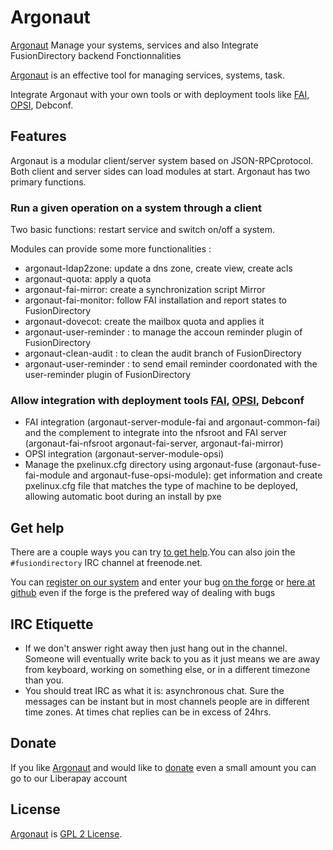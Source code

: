 # Argonaut

[Argonaut][Argonaut] Manage your systems, services and also Integrate FusionDirectory backend Fonctionnalities

[Argonaut][Argonaut] is an effective tool for managing services, systems, task.

Integrate Argonaut with your own tools or with deployment tools like [FAI], [OPSI], Debconf.

## Features

Argonaut is a modular client/server system based on JSON-RPCprotocol. Both client and server sides can load modules at start. Argonaut has two primary functions.

### Run a given operation on a system through a client

Two basic functions: restart service and switch on/off a system. 

Modules can provide some more functionalities :

* argonaut-ldap2zone: update a dns zone, create view, create acls
* argonaut-quota: apply a quota
* argonaut-fai-mirror: create a synchronization script Mirror
* argonaut-fai-monitor: follow FAI installation and report states to FusionDirectory
* argonaut-dovecot: create the mailbox quota and applies it
* argonaut-user-reminder : to manage the accoun reminder plugin of FusionDirectory
* argonaut-clean-audit : to clean the audit branch of FusionDirectory
* argonaut-user-reminder : to send email reminder coordonated with the user-reminder plugin of FusionDirectory

### Allow integration with deployment tools [FAI], [OPSI], Debconf

* FAI integration (argonaut-server-module-fai and argonaut-common-fai) and the complement to integrate into the nfsroot and FAI server (argonaut-fai-nfsroot argonaut-fai-server, argonaut-fai-mirror)
* OPSI integration (argonaut-server-module-opsi)
* Manage the pxelinux.cfg directory using argonaut-fuse (argonaut-fuse-fai-module and argonaut-fuse-opsi-module): get information and create pxelinux.cfg file that matches the type of machine to be deployed, allowing automatic boot during an install by pxe

## Get help

There are a couple ways you can try [to get help][get help].You can also join the `#fusiondirectory` IRC channel at freenode.net.

You can [register on our system][register] and enter your bug [on the forge][issues-forge] or [here at github][issues-github] even if the forge is the prefered way of dealing with bugs

## IRC Etiquette

* If we don't answer right away then just hang out in the channel.  Someone will
  eventually write back to you as it just means we are away from keyboard,
  working on something else, or in a different timezone than you.
* You should treat IRC as what it is: asynchronous chat.  Sure the messages can
  be instant but in most channels people are in different time zones.  At times
  chat replies can be in excess of 24hrs.
  
## Donate

If you like [Argonaut][Argonaut] and would like to [donate][donate-liberapay] even a small amount you can go to our Liberapay account
  
## License

[Argonaut][Argonaut] is  [GPL 2 License](COPYING).

[Argonaut]: https://www.argonaut-project.org/

[FAI]: http://fai-project.org/

[OPSI]: http://opsi.org/en/

[get help]: https://www.fusiondirectory.org/contact-us/

[register]: https://register.fusiondirectory.org

[issues-forge]: https://forge.fusiondirectory.org/projects/argonaut-agents/issues/new

[issues-github]: https://github.com/fusiondirectory/argonaut/issues

[donate-liberapay]: https://liberapay.com/fusiondirectory/donate

